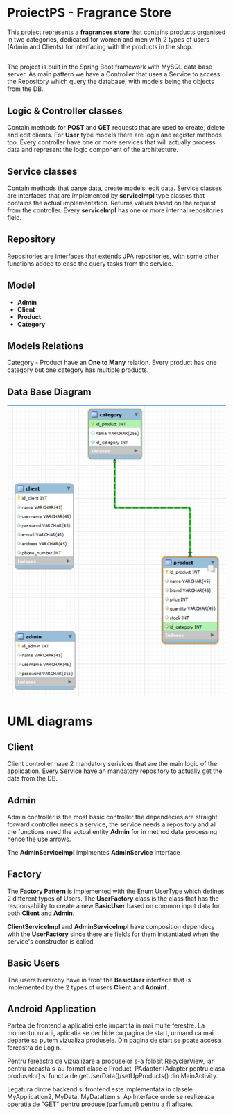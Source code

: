# ProiectPS - Fragrance Store

This project represents a **fragrances store** that contains products organised in two categories, dedicated for women and men with 2 types of users (Admin and Clients) for interfacing with the products in the shop.

## 

The project is built in the Spring Boot framework with MySQL data base server.
As main pattern we have a Controller that uses a Service to access the Repository which query the database, with models being the objects from the DB.

## Logic & Controller classes
Contain methods for **POST** and **GET** requests that are used to create, delete and edit clients. For **User** type models there are login and register methods too.
Every controller have one or more services that will actually process data and represent the logic component of the architecture.

## Service classes
Contain methods that parse data, create models, edit data.
Service classes are interfaces that are implemented by **serviceImpl** type classes that contains the actual implementation.
Returns values based on the request from the controller.
Every **serviceImpl** has one or more internal repositories field. 

## Repository 
Repositories are interfaces that extends JPA repositories, with some other functions added to ease the query tasks from the service. 

## Model

 - **Admin**
 - **Client**
 - **Product**
 - **Category**

 ## Models Relations
Category - Product have an **One to Many** relation. Every product has one category but one category has multiple products.


## Data Base Diagram
![DB diagram](db.png)

# UML diagrams
## Client


Client controller have 2 mandatory serivices that are the main logic of the application. Every Service have an mandatory repository to actually get the data from the DB. 


## Admin

Admin controller is the most basic controller the dependecies are straight forward controller needs a service, the service needs a repository and all the functions need the actual entity **Admin** for in method data processing hence the use arrows. 

The **AdminServiceImpl** implmentes **AdminService** interface



## Factory
The **Factory Pattern** is implemented with the Enum UserType which defines 2 different types of Users. The **UserFactory** class is the class that has the responsability to create a new **BasicUser** based on common input data for both **Client** and **Admin**.

**ClientServiceImpl** and **AdminServiceImpl** have composition dependecy with the **UserFactory** since there are fields for them instantiated when the service's constructor is called.



## Basic Users
The users hierarchy have in front the **BasicUser** interface that is implemented by the 2 types of users **Client** and **Adminf**.

## Android Application
Partea de frontend a aplicatiei este impartita in mai multe ferestre. La momentul rularii, aplicatia se dechide cu pagina de start, urmand ca mai departe sa putem vizualiza produsele. Din pagina de start se poate accesa fereastra de Login.

Pentru fereastra de vizualizare a produselor s-a folosit RecyclerView, iar pentru aceasta s-au format clasele Product, PAdapter (Adapter pentru clasa produselor) si functia de getUserData()/setUpProducts() din MainActivity. 

Legatura dintre backend si frontend este implementata in clasele MyApplication2, MyData, MyDataItem si ApiInterface unde se realizeaza operatia de "GET" pentru produse (parfumuri) pentru a fi afisate. 


